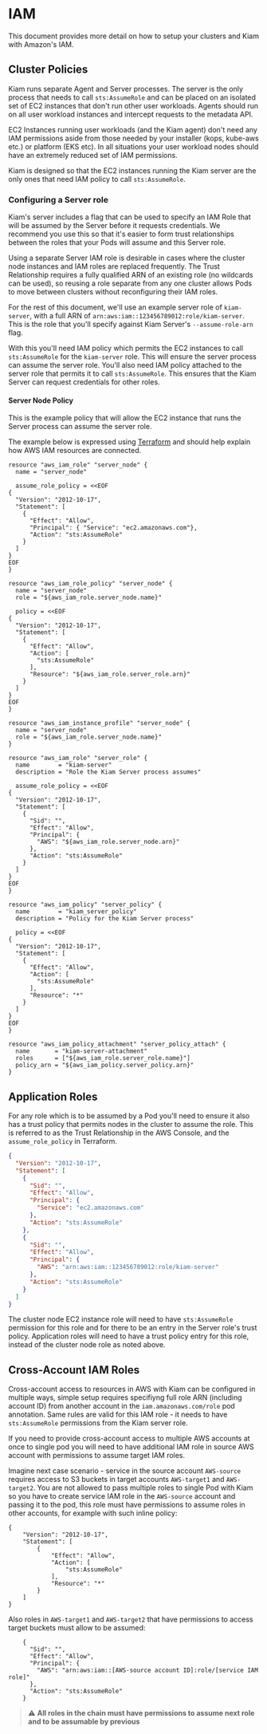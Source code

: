 # IAM
This document provides more detail on how to setup your clusters and Kiam with Amazon's IAM.

## Cluster Policies
Kiam runs separate Agent and Server processes. The server is the only process
that needs to call `sts:AssumeRole` and can be placed on an isolated set of EC2
instances that don't run other user workloads. Agents should run on all user
workload instances and intercept requests to the metadata API. 

EC2 Instances running user workloads (and the Kiam agent) don't need any IAM
permissions aside from those needed by your installer (kops, kube-aws etc.) or
platform (EKS etc). In all situations your user workload nodes should have an
extremely reduced set of IAM permissions. 

Kiam is designed so that the EC2 instances running the Kiam server are the only
ones that need IAM policy to call `sts:AssumeRole`. 

### Configuring a Server role
Kiam's server includes a flag that can be used to specify an IAM Role that will
be assumed by the Server before it requests credentials. We recommend you use
this so that it's easier to form trust relationships between the roles that your
Pods will assume and this Server role. 

Using a separate Server IAM role is desirable in cases where the cluster node
instances and IAM roles are replaced frequently. The Trust Relationship requires
a fully qualified ARN of an existing role (no wildcards can be used), so reusing
a role separate from any one cluster allows Pods to move between clusters
without reconfiguring their IAM roles.

For the rest of this document, we'll use an example server role of
`kiam-server`, with a full ARN of `arn:aws:iam::123456789012:role/kiam-server`. 
This is the role that you'll specify against Kiam Server's `--assume-role-arn`
flag.

With this you'll need IAM policy which permits the EC2 instances to call
`sts:AssumeRole` for the `kiam-server` role. This will ensure the server process
can assume the server role. You'll also need IAM policy attached to the server
role that permits it to call `sts:AssumeRole`. This ensures that the Kiam Server
can request credentials for other roles. 

#### Server Node Policy
This is the example policy that will allow the EC2 instance that runs the Server
process can assume the server role. 

The example below is expressed using
[Terraform](https://www.terraform.io/) and should help explain how AWS IAM resources are
connected. 

```hcl
resource "aws_iam_role" "server_node" {
  name = "server_node"

  assume_role_policy = <<EOF
{
  "Version": "2012-10-17",
  "Statement": [
    {
      "Effect": "Allow",
      "Principal": { "Service": "ec2.amazonaws.com"},
      "Action": "sts:AssumeRole"
    }
  ]
}
EOF
}

resource "aws_iam_role_policy" "server_node" {
  name = "server_node"
  role = "${aws_iam_role.server_node.name}"

  policy = <<EOF
{
  "Version": "2012-10-17",
  "Statement": [
    {
      "Effect": "Allow",
      "Action": [
        "sts:AssumeRole"
      ],
      "Resource": "${aws_iam_role.server_role.arn}"
    }
  ]
}
EOF
}

resource "aws_iam_instance_profile" "server_node" {
  name = "server_node"
  role = "${aws_iam_role.server_node.name}"
}

resource "aws_iam_role" "server_role" {
  name        = "kiam-server"
  description = "Role the Kiam Server process assumes"

  assume_role_policy = <<EOF
{
  "Version": "2012-10-17",
  "Statement": [
    {
      "Sid": "",
      "Effect": "Allow",
      "Principal": {
        "AWS": "${aws_iam_role.server_node.arn}"
      },
      "Action": "sts:AssumeRole"
    }
  ]
}
EOF
}

resource "aws_iam_policy" "server_policy" {
  name        = "kiam_server_policy"
  description = "Policy for the Kiam Server process"

  policy = <<EOF
{
  "Version": "2012-10-17",
  "Statement": [
    {
      "Effect": "Allow",
      "Action": [
        "sts:AssumeRole"
      ],
      "Resource": "*"
    }
  ]
}
EOF
}

resource "aws_iam_policy_attachment" "server_policy_attach" {
  name       = "kiam-server-attachment"
  roles      = ["${aws_iam_role.server_role.name}"]
  policy_arn = "${aws_iam_policy.server_policy.arn}"
}
```

## Application Roles

For any role which is to be assumed by a Pod you'll need to ensure it also has a
trust policy that permits nodes in the cluster to assume the role. This is
referred to as the Trust Relationship in the AWS Console, and the
`assume_role_policy` in Terraform. 

```json
{
  "Version": "2012-10-17",
  "Statement": [
    {
      "Sid": "",
      "Effect": "Allow",
      "Principal": {
        "Service": "ec2.amazonaws.com"
      },
      "Action": "sts:AssumeRole"
    },
    {
      "Sid": "",
      "Effect": "Allow",
      "Principal": {
        "AWS": "arn:aws:iam::123456789012:role/kiam-server"
      },
      "Action": "sts:AssumeRole"
    }
  ]
}
```

The cluster node EC2 instance role will need to have `sts:AssumeRole` permission
for this role and for there to be an entry in the Server role's trust policy.
Application roles will need to have a trust policy entry for this role, instead
of the cluster node role as noted above.

## Cross-Account IAM Roles

Cross-account access to resources in AWS with Kiam can be configured in multiple ways, simple setup requires specifiyng full role ARN (including account ID) from another account in the `iam.amazonaws.com/role` pod annotation. Same rules are valid for this IAM role - it needs to have `sts:AssumeRole` permissions from the Kiam server role.

If you need to provide cross-account access to multiple AWS accounts at once to single pod you will need to have additional IAM role in source AWS account with permissions to assume target IAM roles.

Imagine next case scenario - service in the source account `AWS-source` requires access to S3 buckets in target accounts `AWS-target1` and `AWS-target2`. You are not allowed to pass multiple roles to single Pod with Kiam so you have to create service IAM role in the `AWS-source` account and passing it to the pod, this role must have permissions to assume roles in other accounts, for example with such inline policy:

```
{
    "Version": "2012-10-17",
    "Statement": [
        {
            "Effect": "Allow",
            "Action": [
                "sts:AssumeRole"
            ],
            "Resource": "*"
        }
    ]
}
```
Also roles in `AWS-target1` and `AWS-target2` that have permissions to access target buckets must allow to be assumed:

```
    {
      "Sid": "",
      "Effect": "Allow",
      "Principal": {
        "AWS": "arn:aws:iam::[AWS-source account ID]:role/[service IAM role]"
      },
      "Action": "sts:AssumeRole"
    }
 ```
 
> :warning: **All roles in the chain must have permissions to assume next role and to be assumable by previous**
